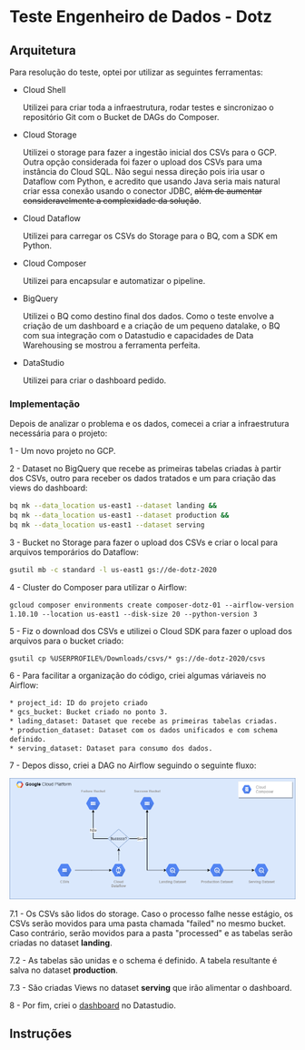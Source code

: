 # Teste Engenheiro de Dados - Dotz

## Arquitetura

Para resolução do teste, optei por utilizar as seguintes ferramentas:

* Cloud Shell

    Utilizei para criar toda a infraestrutura, rodar testes e sincronizao o repositório Git com o Bucket de DAGs do Composer.

* Cloud Storage

    Utilizei o storage para fazer a ingestão inicial dos CSVs para o GCP.
    Outra opção considerada foi fazer o upload dos CSVs para uma instância do Cloud SQL. Não segui nessa direção pois iria usar o Dataflow com Python, e acredito que usando Java seria mais natural criar essa conexão usando o conector JDBC, ~~além de aumentar consideravelmente a complexidade da solução~~.

* Cloud Dataflow

    Utilizei para carregar os CSVs do Storage para o BQ, com a SDK em Python.

* Cloud Composer

    Utilizei para encapsular e automatizar o pipeline.

* BigQuery

    Utilizei o BQ como destino final dos dados. Como o teste envolve a criação de um dashboard e a criação de um pequeno datalake, o BQ com sua integração com o Datastudio e capacidades de Data Warehousing se mostrou a ferramenta perfeita.

* DataStudio

    Utilizei para criar o dashboard pedido.

### Implementação

Depois de analizar o problema e os dados, comecei a criar a infraestrutura necessária para o projeto:

1 - Um novo projeto no GCP.

2 - Dataset no BigQuery que recebe as primeiras tabelas criadas à partir dos CSVs, outro para receber os dados tratados e um para criação das views do dashboard:

``` bash
bq mk --data_location us-east1 --dataset landing &&
bq mk --data_location us-east1 --dataset production &&
bq mk --data_location us-east1 --dataset serving
```

3 - Bucket no Storage para fazer o upload dos CSVs e criar o local para arquivos temporários do Dataflow:

``` bash
gsutil mb -c standard -l us-east1 gs://de-dotz-2020
```

4 - Cluster do Composer para utilizar o Airflow:

```
gcloud composer environments create composer-dotz-01 --airflow-version 1.10.10 --location us-east1 --disk-size 20 --python-version 3 
```

5 - Fiz o download dos CSVs e utilizei o Cloud SDK para fazer o upload dos arquivos para o bucket criado:

```
gsutil cp %USERPROFILE%/Downloads/csvs/* gs://de-dotz-2020/csvs
```

6 - Para facilitar a organização do código, criei algumas váriaveis no Airflow:
    
    * project_id: ID do projeto criado
    * gcs_bucket: Bucket criado no ponto 3.
    * lading_dataset: Dataset que recebe as primeiras tabelas criadas.
    * production_dataset: Dataset com os dados unificados e com schema definido.
    * serving_dataset: Dataset para consumo dos dados.

7 - Depos disso, criei a DAG no Airflow seguindo o seguinte fluxo:

![fluxo](img/fluxo_dag.png)

7.1 - Os CSVs são lidos do storage. Caso o processo falhe nesse estágio, os CSVs serão movidos para uma pasta chamada "failed" no mesmo bucket. Caso contrário, serão movidos para a pasta "processed" e as tabelas serão criadas no dataset __landing__.

7.2 - As tabelas são unidas e o schema é definido. A tabela resultante é salva no dataset __production__.

7.3 - São criadas Views no dataset __serving__ que irão alimentar o dashboard.

8 - Por fim, criei o [dashboard](https://datastudio.google.com/s/lcaXNiu1828) no Datastudio.


## Instruções
















